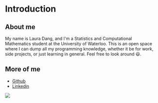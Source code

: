 # Introduction

## About me

My name is Laura Dang, and I'm a Statistics and Computational Mathematics student at the University of Waterloo. This is an open space where I can dump all my programming knowledge, whether it be for work, side projects, or just learning in general. Feel free to look around :smiley:.

## More of me

* [Github](https://github.com/lauradang)
* [Linkedin](https://www.linkedin.com/in/laura-dang/)

![](https://media1.tenor.com/images/8aaf0058c4a0377fde8d02587a6be370/tenor.gif?itemid=4440541)

